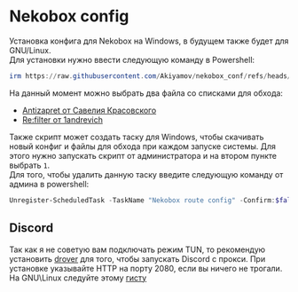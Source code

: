 # Nekobox config

Установка конфига для Nekobox на Windows, в будущем также будет для GNU/Linux.  
Для установки нужно ввести следующую команду в Powershell:
```powershell
irm https://raw.githubusercontent.com/Akiyamov/nekobox_conf/refs/heads/main/setup_conf.ps1 | iex
```
На данный момент можно выбрать два файла со списками для обхода:
* [Antizapret от Савелия Красовского](https://github.com/savely-krasovsky/antizapret-sing-box)
* [Re:filter от 1andrevich](https://github.com/1andrevich/Re-filter-lists)  

Также скрипт может создать таску для Windows, чтобы скачивать новый конфиг и файлы для обхода при каждом запуске системы. Для этого нужно запускать скрипт от администратора и на втором пункте выбрать `1`.  
Для того, чтобы удалить данную таску введите следующую команду от админа в powershell: 
```powershell
Unregister-ScheduledTask -TaskName "Nekobox route config" -Confirm:$false
```

## Discord

Так как я не советую вам подключать режим TUN, то рекомендую установить [drover](https://github.com/hdrover/discord-drover) для того, чтобы запускать Discord с прокси. При установке указывайте HTTP на порту 2080, если вы ничего не трогали.  
На GNU\Linux следуйте этому [гисту](https://gist.github.com/mzpqnxow/ca4b4ae0accf2d3b275537332ccbe86e)
